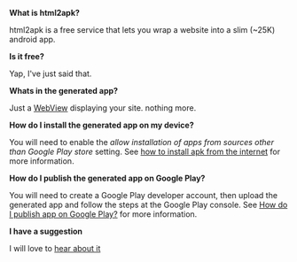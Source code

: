 __What is html2apk?__

html2apk is a free service that lets you wrap a website into a slim (~25K) android app.

__Is it free?__

Yap, I've just said that.

__Whats in the generated app?__

Just a [WebView](https://developer.android.com/reference/android/webkit/WebView) displaying your site. nothing more.

__How do I install the generated app on my device?__

You will need to enable the _allow installation of apps from sources other than Google Play store_ setting. See [how to install apk from the internet](https://duckduckgo.com/?q=how+to+install+apk+from+the+internet&atb=v138-3__&ia=web) for more information.

__How do I publish the generated app on Google Play?__

You will need to create a Google Play developer account, then upload the generated app and follow the steps at the Google Play console. See [How do I publish app on Google Play?](https://duckduckgo.com/?q=How+do+I+publish+app+on+Google+Play%3F&atb=v138-3__&ia=web) for more information.

__I have a suggestion__

I will love to [hear about it](https://github.com/html2apk/html2apk/issues)
